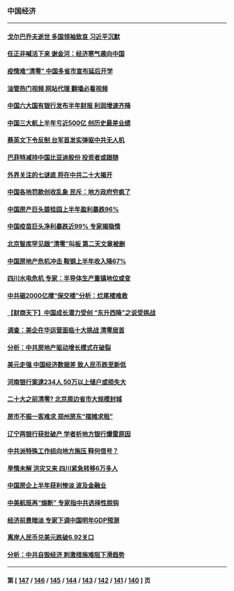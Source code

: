 ### 中国经济
---
#### [戈尔巴乔夫逝世 多国领袖致哀 习近平沉默](../../pages/ncid283/n13814454.md?08312045) 
#### [任正非喊活下来 谢金河：经济寒气袭向中国](../../pages/ncid283/n13814196.md?08312045) 
#### [疫情难“清零” 中国多省市宣布延后开学](../../pages/ncid283/n13814352.md?08312045) 
#### [油管热门视频 网站代理 翻墙必看视频](http://209.222.30.114:81/youtube.html?08312045)
#### [中国六大国有银行发布半年财报 利润增速齐降](../../pages/ncid283/n13814371.md?08312045) 
#### [中国三大航上半年亏近500亿 创历史最差业绩](../../pages/ncid283/n13813972.md?08312045) 
#### [蔡英文下令反制 台军首发实弹驱中共无人机](../../pages/ncid283/n13813905.md?08312045) 
#### [巴菲特减持中国比亚迪股份 投资者或跟随](../../pages/ncid283/n13813939.md?08312045) 
#### [外界关注的七谜底 将在中共二十大揭开](../../pages/ncid283/n13813907.md?08312045) 
#### [中国各地罚款创收乱象 民斥：地方政府穷疯了](../../pages/ncid283/n13813735.md?08312045) 
#### [中国房产巨头碧桂园上半年盈利暴跌96%](../../pages/ncid283/n13813700.md?08312045) 
#### [中国疫苗巨头净利暴跌近99% 专家揭隐情](../../pages/ncid283/n13813638.md?08312045) 
#### [北京智库罕见跟“清零”叫板 第二天文章被删](../../pages/ncid283/n13813675.md?08312045) 
#### [中国房地产危机冲击 鞍钢上半年收入降67%](../../pages/ncid283/n13813496.md?08312045) 
#### [四川水电危机 专家：半导体生产重镇地位或变](../../pages/ncid283/n13813508.md?08312045) 
#### [中共砸2000亿撑“保交楼”分析：烂尾楼难救](../../pages/ncid283/n13813231.md?08312045) 
#### [【财商天下】中国成长潜力受创 “东升西降”之说受挑战](../../pages/ncid283/n13813278.md?08312045) 
#### [调查：美企在华运营面临十大挑战 清零居首](../../pages/ncid283/n13813244.md?08312045) 
#### [分析：中共房地产驱动增长模式在破裂](../../pages/ncid283/n13813258.md?08312045) 
#### [美元走强 中国经济数据差 致人民币跌至新低](../../pages/ncid283/n13813194.md?08312045) 
#### [河南银行案逮234人 50万以上储户或损失大](../../pages/ncid283/n13813193.md?08312045) 
#### [二十大之前清零? 北京周边省市大规模封城](../../pages/ncid283/n13813098.md?08312045) 
#### [房市不振一客难求 郑州房东“摆摊求租”](../../pages/ncid283/n13813026.md?08312045) 
#### [辽宁两银行获批破产 学者析地方银行爆雷原因](../../pages/ncid283/n13812334.md?08312045) 
#### [中共派特殊工作组向地方施压 释何信号？](../../pages/ncid283/n13812843.md?08312045) 
#### [旱情未解 洪灾又来 四川紧急转移6万多人](../../pages/ncid283/n13812986.md?08312045) 
#### [中国房企上半年获利惨淡 波及金融业](../../pages/ncid283/n13812896.md?08312045) 
#### [中美航班再“熔断” 专家指中共选择性脱钩](../../pages/ncid283/n13812797.md?08312045) 
#### [经济前景暗淡 专家下调中国明年GDP预测](../../pages/ncid283/n13812679.md?08312045) 
#### [离岸人民币兑美元跌破6.92关口](../../pages/ncid283/n13812648.md?08312045) 
#### [分析：中共自毁经济 刺激措施难阻下滑趋势](../../pages/ncid283/n13812279.md?08312045) 

---
#### 第 [ [147](./147.md?08312045) / [146](./146.md?08312045) / [145](./145.md?08312045) / [144](./144.md?08312045) / [143](./143.md?08312045) / [142](./142.md?08312045) / [141](./141.md?08312045) / [140](./140.md?08312045) ] 页
